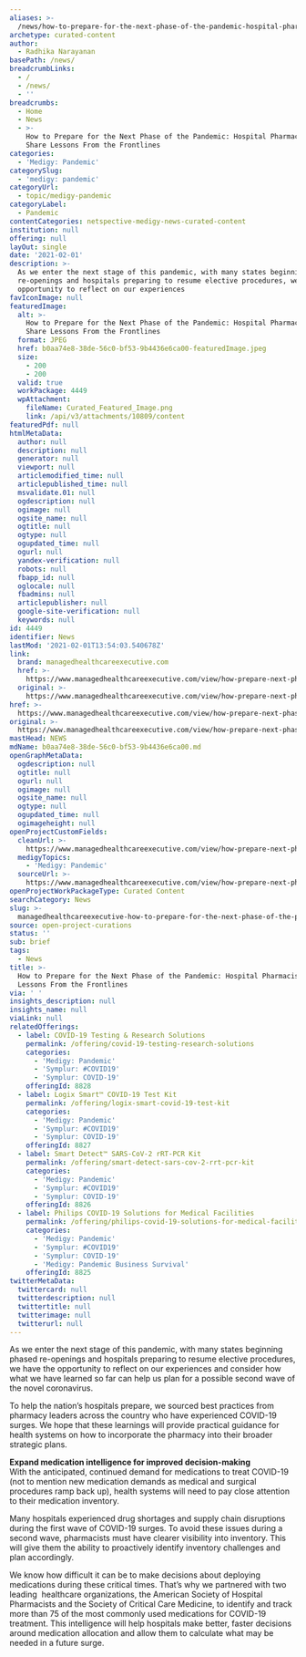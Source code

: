 ```yaml
---
aliases: >-
  /news/how-to-prepare-for-the-next-phase-of-the-pandemic-hospital-pharmacists-share-lessons-from-the-frontlines
archetype: curated-content
author:
  - Radhika Narayanan
basePath: /news/
breadcrumbLinks:
  - /
  - /news/
  - ''
breadcrumbs:
  - Home
  - News
  - >-
    How to Prepare for the Next Phase of the Pandemic: Hospital Pharmacists
    Share Lessons From the Frontlines
categories:
  - 'Medigy: Pandemic'
categorySlug:
  - 'medigy: pandemic'
categoryUrl:
  - topic/medigy-pandemic
categoryLabel:
  - Pandemic
contentCategories: netspective-medigy-news-curated-content
institution: null
offering: null
layOut: single
date: '2021-02-01'
description: >-
  As we enter the next stage of this pandemic, with many states beginning phased
  re-openings and hospitals preparing to resume elective procedures, we have the
  opportunity to reflect on our experiences 
favIconImage: null
featuredImage:
  alt: >-
    How to Prepare for the Next Phase of the Pandemic: Hospital Pharmacists
    Share Lessons From the Frontlines
  format: JPEG
  href: b0aa74e8-38de-56c0-bf53-9b4436e6ca00-featuredImage.jpeg
  size:
    - 200
    - 200
  valid: true
  workPackage: 4449
  wpAttachment:
    fileName: Curated_Featured_Image.png
    link: /api/v3/attachments/10809/content
featuredPdf: null
htmlMetaData:
  author: null
  description: null
  generator: null
  viewport: null
  articlemodified_time: null
  articlepublished_time: null
  msvalidate.01: null
  ogdescription: null
  ogimage: null
  ogsite_name: null
  ogtitle: null
  ogtype: null
  ogupdated_time: null
  ogurl: null
  yandex-verification: null
  robots: null
  fbapp_id: null
  oglocale: null
  fbadmins: null
  articlepublisher: null
  google-site-verification: null
  keywords: null
id: 4449
identifier: News
lastMod: '2021-02-01T13:54:03.540678Z'
link:
  brand: managedhealthcareexecutive.com
  href: >-
    https://www.managedhealthcareexecutive.com/view/how-prepare-next-phase-pandemic-hospital-pharmacists-share-lessons-frontlines
  original: >-
    https://www.managedhealthcareexecutive.com/view/how-prepare-next-phase-pandemic-hospital-pharmacists-share-lessons-frontlines
href: >-
  https://www.managedhealthcareexecutive.com/view/how-prepare-next-phase-pandemic-hospital-pharmacists-share-lessons-frontlines
original: >-
  https://www.managedhealthcareexecutive.com/view/how-prepare-next-phase-pandemic-hospital-pharmacists-share-lessons-frontlines
mastHead: NEWS
mdName: b0aa74e8-38de-56c0-bf53-9b4436e6ca00.md
openGraphMetaData:
  ogdescription: null
  ogtitle: null
  ogurl: null
  ogimage: null
  ogsite_name: null
  ogtype: null
  ogupdated_time: null
  ogimageheight: null
openProjectCustomFields:
  cleanUrl: >-
    https://www.managedhealthcareexecutive.com/view/how-prepare-next-phase-pandemic-hospital-pharmacists-share-lessons-frontlines
  medigyTopics:
    - 'Medigy: Pandemic'
  sourceUrl: >-
    https://www.managedhealthcareexecutive.com/view/how-prepare-next-phase-pandemic-hospital-pharmacists-share-lessons-frontlines
openProjectWorkPackageType: Curated Content
searchCategory: News
slug: >-
  managedhealthcareexecutive-how-to-prepare-for-the-next-phase-of-the-pandemic-hospital-pharmacists-share-lessons-from-the-frontlines
source: open-project-curations
status: ''
sub: brief
tags:
  - News
title: >-
  How to Prepare for the Next Phase of the Pandemic: Hospital Pharmacists Share
  Lessons From the Frontlines
via: ' '
insights_description: null
insights_name: null
viaLink: null
relatedOfferings:
  - label: COVID-19 Testing & Research Solutions
    permalink: /offering/covid-19-testing-research-solutions
    categories:
      - 'Medigy: Pandemic'
      - 'Symplur: #COVID19'
      - 'Symplur: COVID-19'
    offeringId: 8828
  - label: Logix Smart™ COVID-19 Test Kit
    permalink: /offering/logix-smart-covid-19-test-kit
    categories:
      - 'Medigy: Pandemic'
      - 'Symplur: #COVID19'
      - 'Symplur: COVID-19'
    offeringId: 8827
  - label: Smart Detect™ SARS-CoV-2 rRT-PCR Kit
    permalink: /offering/smart-detect-sars-cov-2-rrt-pcr-kit
    categories:
      - 'Medigy: Pandemic'
      - 'Symplur: #COVID19'
      - 'Symplur: COVID-19'
    offeringId: 8826
  - label: Philips COVID-19 Solutions for Medical Facilities
    permalink: /offering/philips-covid-19-solutions-for-medical-facilities
    categories:
      - 'Medigy: Pandemic'
      - 'Symplur: #COVID19'
      - 'Symplur: COVID-19'
      - 'Medigy: Pandemic Business Survival'
    offeringId: 8825
twitterMetaData:
  twittercard: null
  twitterdescription: null
  twittertitle: null
  twitterimage: null
  twitterurl: null
---
```

<p>As we enter the next stage of this pandemic, with many states beginning phased re-openings and hospitals preparing to resume elective procedures, we have the opportunity to reflect on our experiences and consider how what we have learned so far can help us plan for a possible second wave of the novel coronavirus.</p><p>To help the nation’s hospitals prepare, we sourced best practices from pharmacy leaders across the country who have experienced COVID-19 surges. We hope that these learnings will provide practical guidance for health systems on how to incorporate the pharmacy into their broader strategic plans.</p><p><strong>Expand medication intelligence for improved decision-making</strong><br>With the anticipated, continued demand for medications to treat COVID-19 (not to mention new medication demands as medical and surgical procedures ramp back up), health systems will need to pay close attention to their medication inventory.</p><p>Many hospitals experienced drug shortages and supply chain disruptions during the first wave of COVID-19 surges. To avoid these issues during a second wave, pharmacists must have clearer visibility into inventory. This will give them the ability to proactively identify inventory challenges and plan accordingly.&nbsp;</p><p>We know how difficult it can be to make decisions about deploying medications during these critical times. That’s why we partnered with two leading&nbsp; healthcare organizations, the American Society of Hospital Pharmacists and the Society of Critical Care Medicine, to identify and track more than 75 of the most commonly used medications for COVID-19 treatment. This intelligence will help hospitals make better, faster decisions around medication allocation and allow them to calculate what may be needed in a future surge.</p>